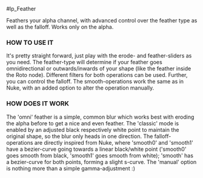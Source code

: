 #lp_Feather

Feathers your alpha channel, with advanced control over the feather type as well as the falloff. Works only on the alpha. 

### HOW TO USE IT
It's pretty straight forward, just play with the erode- and feather-sliders as you need. The feather-type will determine if your feather goes omnidirectional or outwards/inwards of your shape (like the feather inside the Roto node). Different filters for both operations can be used.
Further, you can control the falloff. The smooth-operations work the same as in Nuke, with an added option to alter the operation manually.

### HOW DOES IT WORK
The 'omni' feather is a simple, common blur which works best with eroding the alpha before to get a nice and even feather. The 'classic' mode is enabled by an adjusted black respectively white point to maintain the original shape, so the blur only heads in one direction.
The falloff-operations are directly inspired from Nuke, where 'smooth0' and 'smooth1' have a bezier-curve going towards a linear black/white point ('smooth0' goes smooth from black, 'smooth1' goes smooth from white); 'smooth' has a bezier-curve for both points, forming a slight s-curve. The 'manual' option is nothing more than a simple gamma-adjustment :)


